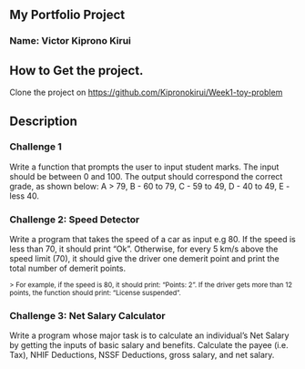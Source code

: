 ## My Portfolio Project
### Name: Victor Kiprono Kirui

## How to Get the project.
Clone the project on https://github.com/Kipronokirui/Week1-toy-problem

## Description
### Challenge 1
<p>Write a function that prompts the user to input student marks. The input should be between 0 and 100. The output should correspond the correct grade, as shown below: 
A > 79, B - 60 to 79, C -  59 to 49, D - 40 to 49, E - less 40.</p>

### Challenge 2: Speed Detector
<p>Write a program that takes the speed of a car as input e.g 80. If the speed is less than 70, it should print “Ok”. Otherwise, for every 5 km/s above the speed limit (70), it should give the driver one demerit point and print the total number of demerit points.</p>

   <small> > For example, if the speed is 80, it should print: “Points: 2”. If the driver gets more than 12 points, the function should print: “License suspended”. </small>

### Challenge 3: Net Salary Calculator
<p>Write a program whose major task is to calculate an individual’s Net Salary by getting the inputs of basic salary and benefits. Calculate the payee (i.e. Tax), NHIF Deductions, NSSF Deductions, gross salary, and net salary. </p>